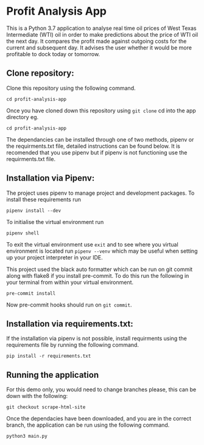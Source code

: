 # Profit Analysis App
This is a Python 3.7 application to analyse real time oil prices of West Texas Intermediate (WTI) oil in order to make predictions about the price of WTI oil the next day. It compares the profit made against outgoing costs for the current and subsequent day. It advises the user whether it would be more profitable to dock today or tomorrow.

## Clone repository:
Clone this repository using the following command.

```
cd profit-analysis-app
```

Once you have cloned down this repository using `git clone` cd into the app directory eg.

```
cd profit-analysis-app
```

The dependancies can be installed through one of two methods, pipenv or the requirments.txt file, detailed instructions can be found below. It is recomended that you use pipenv but if pipenv is not functioning use the requirments.txt file.

## Installation via Pipenv:
The project uses pipenv to manage project and development packages. To install these requirements run

```
pipenv install --dev
```

To initialise the virtual environment run

```
pipenv shell
```

To exit the virtual environment use `exit` and to see where you virtual environment is located run
`pipenv --venv` which may be useful when setting up your project interpreter in your IDE.

This project used the black auto formatter which can be run on git commit along with flake8 if you install pre-commit. To do this run the following in your terminal from within your virtual environment.

```
pre-commit install
```

Now pre-commit hooks should run on `git commit`.

## Installation via requirements.txt:

If the installation via pipenv is not possible, install requirments using the requirements file by running the following command.

```
pip install -r requirements.txt
```

## Running the application

For this demo only, you would need to change branches please, this can be down with the following:

```
git checkout scrape-html-site
```

Once the dependacies have been downloaded, and you are in the correct branch, the application can be run using the following command.

```
python3 main.py
```


